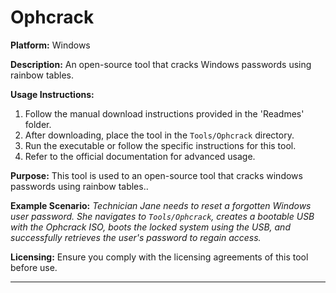 # Ophcrack

**Platform:** Windows

**Description:**
An open-source tool that cracks Windows passwords using rainbow tables.

**Usage Instructions:**
1. Follow the manual download instructions provided in the 'Readmes' folder.
2. After downloading, place the tool in the `Tools/Ophcrack` directory.
3. Run the executable or follow the specific instructions for this tool.
4. Refer to the official documentation for advanced usage.

**Purpose:**
This tool is used to an open-source tool that cracks windows passwords using rainbow tables..

**Example Scenario:**
*Technician Jane needs to reset a forgotten Windows user password. She navigates to `Tools/Ophcrack`, creates a bootable USB with the Ophcrack ISO, boots the locked system using the USB, and successfully retrieves the user's password to regain access.*

**Licensing:**
Ensure you comply with the licensing agreements of this tool before use.

---